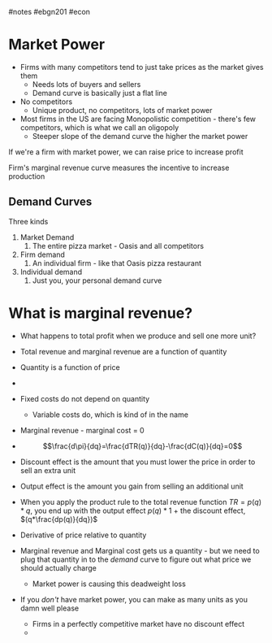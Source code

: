 #notes #ebgn201 #econ

# Market Power
- Firms with many competitors tend to just take prices as the market gives them
	- Needs lots of buyers and sellers
	- Demand curve is basically just a flat line
- No competitors
	- Unique product, no competitors, lots of market power 
- Most firms in the US are facing Monopolistic competition - there's few competitors, which is what we call an oligopoly
	- Steeper slope of the demand curve the higher the market power


If we're a firm with market power, we can raise price to increase profit 

Firm's marginal revenue curve measures the incentive to increase production

## Demand Curves
Three kinds
1. Market Demand
	1. The entire pizza market - Oasis and all competitors
2. Firm demand
	1. An individual firm - like that Oasis pizza restaurant
3. Individual demand
	1. Just you, your personal demand curve

# What is marginal revenue?
- What happens to total profit when we produce and sell one more unit?
- Total revenue and marginal revenue are a function of quantity
- Quantity is a function of price
- 


- Fixed costs do not depend on quantity
	- Variable costs do, which is kind of in the name
- Marginal revenue - marginal cost = 0
- $$\frac{d\pi}{dq}=\frac{dTR(q)}{dq}-\frac{dC(q)}{dq}=0$$
- Discount effect is the amount that you must lower the price in order to sell an extra unit
- Output effect is the amount you gain from selling an additional unit
- When you apply the product rule to the total revenue function $TR = p(q) * q$, you end up with the output effect $p(q)*1$ + the discount effect, $(q*\frac{dp(q)}{dq})$ 
- Derivative of price relative to quantity
- Marginal revenue and Marginal cost gets us a quantity - but we need to plug that quantity in to the *demand* curve to figure out what price we should actually charge
	- Market power is causing this deadweight loss
- If you *don't* have market power, you can make as many units as you damn well please
	- Firms in a perfectly competitive market have no discount effect
	- 
